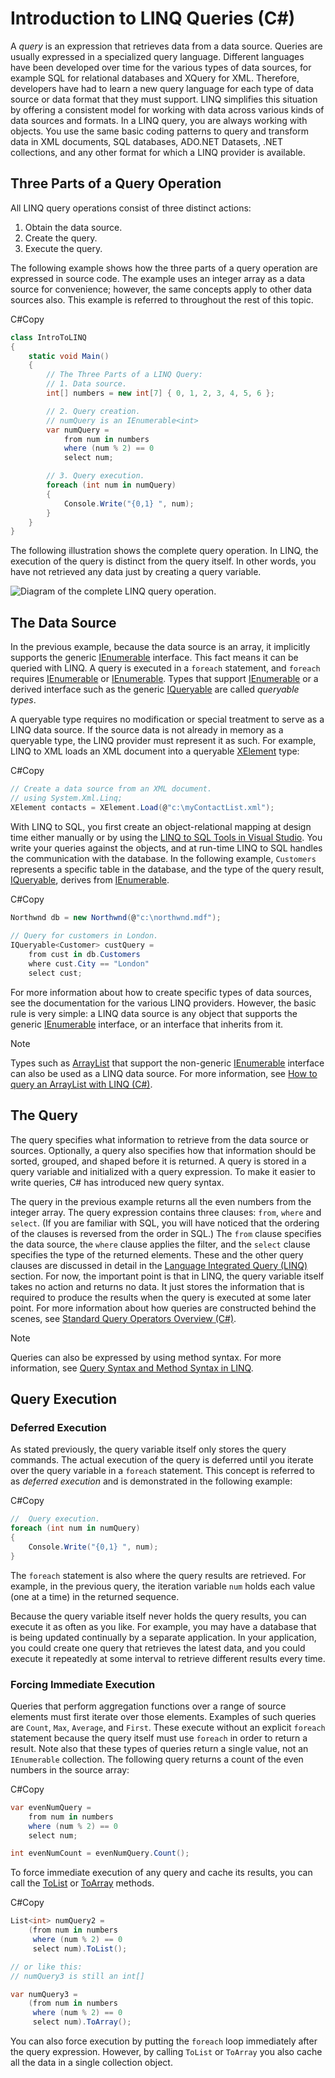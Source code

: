 # Introduction to LINQ Queries (C#)

A *query* is an expression that retrieves data from a data source. Queries are usually expressed in a specialized query language. Different languages have been developed over time for the various types of data sources, for example SQL for relational databases and XQuery for XML. Therefore, developers have had to learn a new query language for each type of data source or data format that they must support. LINQ simplifies this situation by offering a consistent model for working with data across various kinds of data sources and formats. In a LINQ query, you are always working with objects. You use the same basic coding patterns to query and transform data in XML documents, SQL databases, ADO.NET Datasets, .NET collections, and any other format for which a LINQ provider is available.

## Three Parts of a Query Operation

All LINQ query operations consist of three distinct actions:

1. Obtain the data source.
2. Create the query.
3. Execute the query.

The following example shows how the three parts of a query operation are expressed in source code. The example uses an integer array as a data source for convenience; however, the same concepts apply to other data sources also. This example is referred to throughout the rest of this topic.

C#Copy

```csharp
class IntroToLINQ
{
    static void Main()
    {
        // The Three Parts of a LINQ Query:
        // 1. Data source.
        int[] numbers = new int[7] { 0, 1, 2, 3, 4, 5, 6 };

        // 2. Query creation.
        // numQuery is an IEnumerable<int>
        var numQuery =
            from num in numbers
            where (num % 2) == 0
            select num;

        // 3. Query execution.
        foreach (int num in numQuery)
        {
            Console.Write("{0,1} ", num);
        }
    }
}
```

The following illustration shows the complete query operation. In LINQ, the execution of the query is distinct from the query itself. In other words, you have not retrieved any data just by creating a query variable.

![Diagram of the complete LINQ query operation.](https://docs.microsoft.com/en-us/dotnet/csharp/programming-guide/concepts/linq/media/introduction-to-linq-queries/linq-query-complete-operation.png)

## The Data Source

In the previous example, because the data source is an array, it implicitly supports the generic [IEnumerable](https://docs.microsoft.com/en-us/dotnet/api/system.collections.generic.ienumerable-1) interface. This fact means it can be queried with LINQ. A query is executed in a `foreach` statement, and `foreach` requires [IEnumerable](https://docs.microsoft.com/en-us/dotnet/api/system.collections.ienumerable) or [IEnumerable](https://docs.microsoft.com/en-us/dotnet/api/system.collections.generic.ienumerable-1). Types that support [IEnumerable](https://docs.microsoft.com/en-us/dotnet/api/system.collections.generic.ienumerable-1) or a derived interface such as the generic [IQueryable](https://docs.microsoft.com/en-us/dotnet/api/system.linq.iqueryable-1) are called *queryable types*.

A queryable type requires no modification or special treatment to serve as a LINQ data source. If the source data is not already in memory as a queryable type, the LINQ provider must represent it as such. For example, LINQ to XML loads an XML document into a queryable [XElement](https://docs.microsoft.com/en-us/dotnet/api/system.xml.linq.xelement) type:

C#Copy

```csharp
// Create a data source from an XML document.
// using System.Xml.Linq;
XElement contacts = XElement.Load(@"c:\myContactList.xml");
```

With LINQ to SQL, you first create an object-relational mapping at design time either manually or by using the [LINQ to SQL Tools in Visual Studio](https://docs.microsoft.com/en-us/visualstudio/data-tools/linq-to-sql-tools-in-visual-studio2). You write your queries against the objects, and at run-time LINQ to SQL handles the communication with the database. In the following example, `Customers` represents a specific table in the database, and the type of the query result, [IQueryable](https://docs.microsoft.com/en-us/dotnet/api/system.linq.iqueryable-1), derives from [IEnumerable](https://docs.microsoft.com/en-us/dotnet/api/system.collections.generic.ienumerable-1).

C#Copy

```csharp
Northwnd db = new Northwnd(@"c:\northwnd.mdf");  
  
// Query for customers in London.  
IQueryable<Customer> custQuery =  
    from cust in db.Customers  
    where cust.City == "London"  
    select cust;  
```

For more information about how to create specific types of data sources, see the documentation for the various LINQ providers. However, the basic rule is very simple: a LINQ data source is any object that supports the generic [IEnumerable](https://docs.microsoft.com/en-us/dotnet/api/system.collections.generic.ienumerable-1) interface, or an interface that inherits from it.

 Note

Types such as [ArrayList](https://docs.microsoft.com/en-us/dotnet/api/system.collections.arraylist) that support the non-generic [IEnumerable](https://docs.microsoft.com/en-us/dotnet/api/system.collections.ienumerable) interface can also be used as a LINQ data source. For more information, see [How to query an ArrayList with LINQ (C#)](https://docs.microsoft.com/en-us/dotnet/csharp/programming-guide/concepts/linq/how-to-query-an-arraylist-with-linq).

## The Query

The query specifies what information to retrieve from the data source or sources. Optionally, a query also specifies how that information should be sorted, grouped, and shaped before it is returned. A query is stored in a query variable and initialized with a query expression. To make it easier to write queries, C# has introduced new query syntax.

The query in the previous example returns all the even numbers from the integer array. The query expression contains three clauses: `from`, `where` and `select`. (If you are familiar with SQL, you will have noticed that the ordering of the clauses is reversed from the order in SQL.) The `from` clause specifies the data source, the `where` clause applies the filter, and the `select` clause specifies the type of the returned elements. These and the other query clauses are discussed in detail in the [Language Integrated Query (LINQ)](https://docs.microsoft.com/en-us/dotnet/csharp/linq/) section. For now, the important point is that in LINQ, the query variable itself takes no action and returns no data. It just stores the information that is required to produce the results when the query is executed at some later point. For more information about how queries are constructed behind the scenes, see [Standard Query Operators Overview (C#)](https://docs.microsoft.com/en-us/dotnet/csharp/programming-guide/concepts/linq/standard-query-operators-overview).

 Note

Queries can also be expressed by using method syntax. For more information, see [Query Syntax and Method Syntax in LINQ](https://docs.microsoft.com/en-us/dotnet/csharp/programming-guide/concepts/linq/query-syntax-and-method-syntax-in-linq).

## Query Execution

### Deferred Execution

As stated previously, the query variable itself only stores the query commands. The actual execution of the query is deferred until you iterate over the query variable in a `foreach` statement. This concept is referred to as *deferred execution* and is demonstrated in the following example:

C#Copy

```csharp
//  Query execution.
foreach (int num in numQuery)
{
    Console.Write("{0,1} ", num);
}
```

The `foreach` statement is also where the query results are retrieved. For example, in the previous query, the iteration variable `num` holds each value (one at a time) in the returned sequence.

Because the query variable itself never holds the query results, you can execute it as often as you like. For example, you may have a database that is being updated continually by a separate application. In your application, you could create one query that retrieves the latest data, and you could execute it repeatedly at some interval to retrieve different results every time.

### Forcing Immediate Execution

Queries that perform aggregation functions over a range of source elements must first iterate over those elements. Examples of such queries are `Count`, `Max`, `Average`, and `First`. These execute without an explicit `foreach` statement because the query itself must use `foreach` in order to return a result. Note also that these types of queries return a single value, not an `IEnumerable` collection. The following query returns a count of the even numbers in the source array:

C#Copy

```csharp
var evenNumQuery =
    from num in numbers
    where (num % 2) == 0
    select num;

int evenNumCount = evenNumQuery.Count();
```

To force immediate execution of any query and cache its results, you can call the [ToList](https://docs.microsoft.com/en-us/dotnet/api/system.linq.enumerable.tolist) or [ToArray](https://docs.microsoft.com/en-us/dotnet/api/system.linq.enumerable.toarray) methods.

C#Copy

```csharp
List<int> numQuery2 =
    (from num in numbers
     where (num % 2) == 0
     select num).ToList();

// or like this:
// numQuery3 is still an int[]

var numQuery3 =
    (from num in numbers
     where (num % 2) == 0
     select num).ToArray();
```

You can also force execution by putting the `foreach` loop immediately after the query expression. However, by calling `ToList` or `ToArray` you also cache all the data in a single collection object.